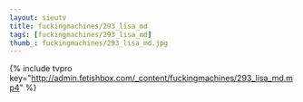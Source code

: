 ```yaml
--- 
layout: sieutv
title: fuckingmachines/293_lisa_md
tags: [fuckingmachines/293_lisa_md]
thumb_: fuckingmachines/293_lisa_md.jpg
---
```

{% include tvpro key="http://admin.fetishbox.com/_content/fuckingmachines/293_lisa_md.mp4" %} 
